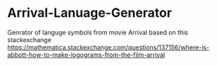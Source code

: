 # Arrival-Lanuage-Generator

Genrator of languge symbols from movie Arrival based on this stackexchange https://mathematica.stackexchange.com/questions/137156/where-is-abbott-how-to-make-logograms-from-the-film-arrival

